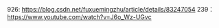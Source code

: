 

926:  https://blog.csdn.net/fuxuemingzhu/article/details/83247054
239： https://www.youtube.com/watch?v=J6o_Wz-UGvc
